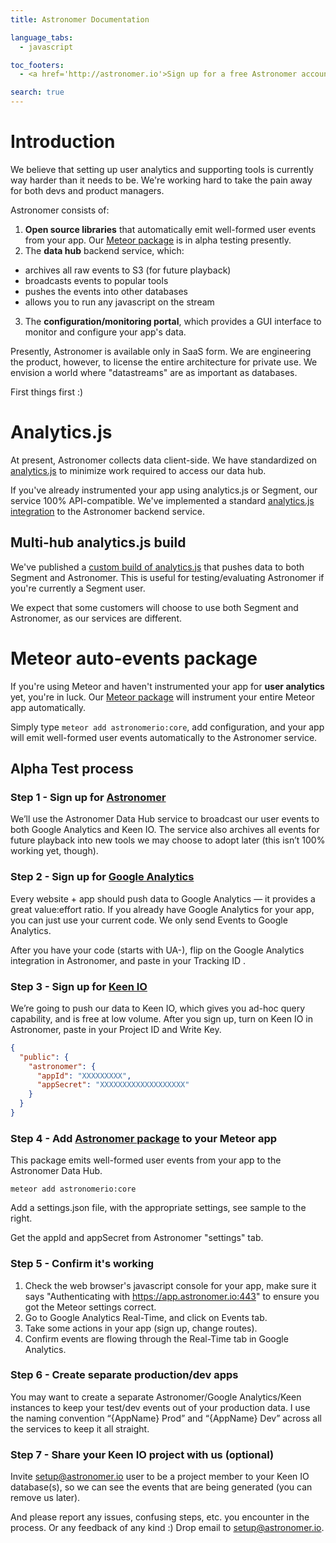 ```yaml
---
title: Astronomer Documentation

language_tabs:
  - javascript

toc_footers:
  - <a href='http://astronomer.io'>Sign up for a free Astronomer account</a>

search: true
---
```


# Introduction

We believe that setting up user analytics and supporting tools is currently way
harder than it needs to be. We're working hard to take the pain away for
both devs and product managers.

Astronomer consists of:

1. **Open source libraries** that automatically emit well-formed user events
from your app. Our [Meteor package](https://atmospherejs.com/astronomerio/core)
is in alpha testing presently.
2. The **data hub** backend service, which:
  * archives all raw events to S3 (for future playback)
  * broadcasts events to popular tools
  * pushes the events into other databases
  * allows you to run any javascript on the stream
3. The **configuration/monitoring portal**, which provides a GUI interface to monitor and configure your app's data.

Presently, Astronomer is available only in SaaS form. We are engineering the
product, however, to license the entire architecture for private use. We
envision a world where "datastreams" are as important as databases.

First things first :)

# Analytics.js

At present, Astronomer collects data client-side. We have standardized
on [analytics.js](https://github.com/segmentio/analytics.js) to minimize
work required to access our data hub.

If you've already instrumented your app
using analytics.js or Segment, our service 100% API-compatible.
We've implemented a standard
[analytics.js integration](https://github.com/astronomerio/analytics.js-integrations/blob/astronomer/lib/astronomer/index.js)
to the Astronomer backend service.

## Multi-hub analytics.js build

We've published a [custom build of analytics.js]()
that pushes data to both Segment and Astronomer. This is useful for
testing/evaluating Astronomer if you're currently a Segment user.

We expect that some customers will choose to use both Segment and Astronomer,
as our services are different.

# Meteor auto-events package

If you're using Meteor and haven't instrumented your app for **user analytics** yet,
you're in luck. Our [Meteor package](https://atmospherejs.com/astronomerio/core)
will instrument your entire Meteor app automatically.

Simply type `meteor add astronomerio:core`, add configuration, and your app
will emit well-formed user events automatically to the Astronomer service.

## Alpha Test process

### Step 1 - Sign up for [Astronomer](https://app.astronomer.io/signup)

We’ll use the Astronomer Data Hub service to broadcast our user events to both Google Analytics and Keen IO. The service also archives all events for future playback into new tools we may choose to adopt later (this isn’t 100% working yet, though).

### Step 2 - Sign up for [Google Analytics](https://www.google.com/analytics/)

Every website + app should push data to Google Analytics — it provides a great value:effort ratio.
If you already have Google Analytics for your app, you can just use your current code. We only send
Events to Google Analytics.

After you have your code (starts with UA-), flip on the Google Analytics
integration in Astronomer, and paste in your Tracking ID .

### Step 3 - Sign up for [Keen IO](https://keen.io/signup?source=astronomer)

We’re going to push our data to Keen IO, which gives you ad-hoc query capability, and is free at low volume. After you sign up, turn on Keen IO in Astronomer, paste in your Project ID and Write Key.

``` json
{
  "public": {
    "astronomer": {
      "appId": "XXXXXXXXX",
      "appSecret": "XXXXXXXXXXXXXXXXXXX"
    }
  }
}
```

### Step 4 - Add [Astronomer package](https://atmospherejs.com/astronomerio/core) to your Meteor app

This package emits well-formed user events from your app to the Astronomer Data Hub.

`meteor add astronomerio:core`

Add a settings.json file, with the appropriate settings, see sample to the right.

Get the appId and appSecret from Astronomer "settings" tab.

### Step 5 - Confirm it's working

1. Check the web browser's javascript console for your app, make sure it says "Authenticating with https://app.astronomer.io:443" to ensure you got the Meteor settings correct.
2. Go to Google Analytics Real-Time, and click on Events tab.
3. Take some actions in your app (sign up, change routes).
4. Confirm events are flowing through the Real-Time tab in Google Analytics.

### Step 6 - Create separate production/dev apps

You may want to create a separate Astronomer/Google Analytics/Keen instances to keep your test/dev events out of your production data. I use the naming convention “{AppName} Prod” and “{AppName} Dev” across all the services to keep it all straight.

### Step 7 - Share your Keen IO project with us (optional)

Invite setup@astronomer.io user to be a project member to your Keen IO database(s), so we can see the events that are being generated (you can remove us later).

And please report any issues, confusing steps, etc. you encounter in the process. Or any feedback of any kind :) Drop email to [setup@astronomer.io](mailto:setup@astronomer.io).
